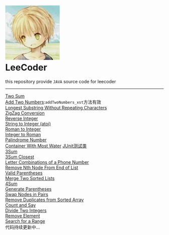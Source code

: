 ![](https://github.com/uestc-xst/test/raw/master/myimage.jpg)  
LeeCoder<br>
============
this repository provide `JAVA` source code for leecoder<br>

----------------------

[Two Sum](https://github.com/uestc-xst/LeeCoder/blob/master/src/com/leecoder/src/TwoSum.java)<br>
[Add Two Numbers](https://github.com/uestc-xst/LeeCoder/blob/master/src/com/leecoder/src/AddTwoNumbers.java):`addTwoNumbers_xst`方法有效<br>
[Longest Substring Without Repeating Characters](https://github.com/uestc-xst/LeeCoder/blob/master/src/com/leecoder/src/LengthOfLongestSubstring.java)<br>
[ZigZag Conversion](https://github.com/uestc-xst/LeeCoder/blob/dev/src/com/leecoder/src/ZigZagConversion.java)<br>
[Reverse Integer](https://github.com/uestc-xst/LeeCoder/blob/master/src/com/leecoder/src/ReverseInteger.java)<br>
[String to Integer (atoi)](https://github.com/uestc-xst/LeeCoder/blob/master/src/com/leecoder/src/String2Integer.java)<br>
[Roman to Integer](https://github.com/uestc-xst/LeeCoder/blob/dev/src/com/leecoder/src/Roman2Integer.java)<br>
[Integer to Roman](https://github.com/uestc-xst/LeeCoder/blob/master/src/com/leecoder/src/Integer2Roman.java)<br>
[Palindrome Number](https://github.com/uestc-xst/LeeCoder/blob/dev/src/com/leecoder/src/PalindromeNumber.java)<br>
[Container With Most Water](https://github.com/uestc-xst/LeeCoder/blob/dev/src/com/leecoder/src/Containerwithmostwater.java)  		[JUnit测试类](https://github.com/uestc-xst/LeeCoder/blob/dev/src/com/leecoder/src/ContainerwithwaterJUnitTest.java)<br>
[3Sum](https://github.com/uestc-xst/LeeCoder/blob/dev/src/com/leecoder/src/ThreeSum.java)<br>
[3Sum Closest](https://github.com/uestc-xst/LeeCoder/blob/dev/src/com/leecoder/src/ThreeSumClosest.java)<br>
[Letter Combinations of a Phone Number](https://github.com/uestc-xst/LeeCoder/blob/dev/src/com/leecoder/src/LetterCombinations_PhoneNumber.java)<br>
[Remove Nth Node From End of List](https://github.com/uestc-xst/LeeCoder/blob/dev/src/com/leecoder/src/RemoveNthNodeFromEndofList.java)<br>
[Valid Parentheses](https://github.com/uestc-xst/LeeCoder/blob/dev/src/com/leecoder/src/ValidParentheses.java)<br>
[Merge Two Sorted Lists](https://github.com/uestc-xst/LeeCoder/blob/dev/src/com/leecoder/src/MergeTwoSortedLists.java)<br>
[4Sum](https://github.com/uestc-xst/LeeCoder/blob/dev/src/com/leecoder/src/FourSum.java)<br>
[Generate Parentheses](https://github.com/uestc-xst/LeeCoder/blob/dev/src/com/leecoder/src/GenerateParentheses.java)<br>
[Swap Nodes in Pairs](https://github.com/uestc-xst/LeeCoder/blob/dev/src/com/leecoder/src/SwapNodesinPairs.java)<br>
[Remove Duplicates from Sorted Array](https://github.com/uestc-xst/LeeCoder/blob/dev/src/com/leecoder/src/RmDuplicatesfromSortArr.java)<br>
[Count and Say](https://github.com/uestc-xst/LeeCoder/blob/dev/src/com/leecoder/src/CountandSay.java)<br>
[Divide Two Integers](https://github.com/uestc-xst/LeeCoder/blob/dev/src/com/leecoder/src/DivideTwoIntegers.java)<br>
[Remove Element](https://github.com/uestc-xst/LeeCoder/blob/dev/src/com/leecoder/src/RemoveElement.java)<br>
[Search for a Range](https://github.com/uestc-xst/LeeCoder/blob/dev/src/com/leecoder/src/SearchforaRange.java)<br>
代码持续更新中...
